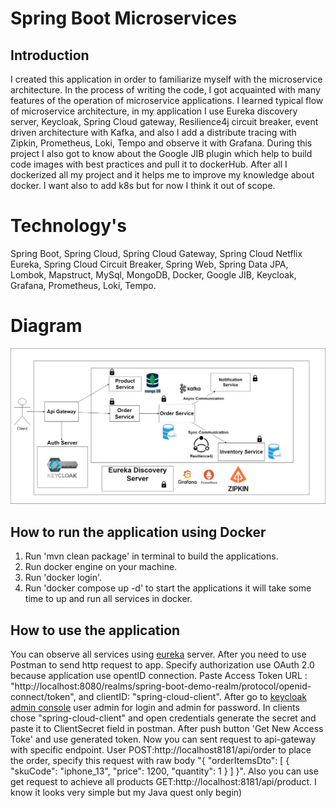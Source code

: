 # Spring Boot Microservices

## Introduction

I created this application in order to familiarize myself with the microservice architecture. In the process of writing
the code, I got acquainted with many features of the operation of microservice applications. I learned typical flow of
microservice architecture, in my application I use Eureka discovery server, Keycloak, Spring Cloud gateway, Resilience4j
circuit
breaker, event driven architecture with Kafka, and also I add a distribute tracing with Zipkin, Prometheus, Loki, Tempo
and observe it with Grafana. During this project I also got to know about the Google JIB plugin which help to build code
images with best practices and pull it to dockerHub. After all I dockerized all my project and it helps me to improve my
knowledge about docker. I want also to add k8s but for now I think it out of scope.
# Technology's
Spring Boot, Spring Cloud, Spring Cloud Gateway, Spring Cloud Netflix Eureka, Spring Cloud Circuit Breaker, Spring Web,
Spring Data JPA, Lombok, Mapstruct, MySql, MongoDB, Docker, Google JIB, Keycloak, Grafana, Prometheus, Loki, Tempo.
# Diagram

![Untitled Diagram.jpg](Untitled%20Diagram.jpg)

## How to run the application using Docker

1. Run 'mvn clean package' in terminal to build the applications.
2. Run docker engine on your machine.
3. Run 'docker login'.
4. Run 'docker compose up -d' to start the applications it will take some time to up and run all services in docker.

## How to use the application

You can observe all services using [eureka](http://localhost:8761/eureka) server. After you need to use Postman to send
http request to app. Specify authorization use OAuth 2.0 because application use opentID connection.
Paste Access Token URL : "http://localhost:8080/realms/spring-boot-demo-realm/protocol/openid-connect/token", and
clientID:
"spring-cloud-client". After go to [keycloak admin console](http://localhost:8080/) user admin for login and admin for
password. In clients chose "spring-cloud-client" and open credentials generate the secret and paste it to ClientSecret
field in
postman. After push button 'Get New Access Toke' and use generated token.
Now you can sent request to api-gateway with specific endpoint. User POST:http://localhost8181/api/order to place the
order,
specify this request with raw body "{
"orderItemsDto": [
{
"skuCode": "iphone_13",
"price": 1200,
"quantity": 1
}
]
}". Also you can use get request to achieve all products GET:http://localhost:8181/api/product. 
I know it looks very simple but my Java quest only begin)